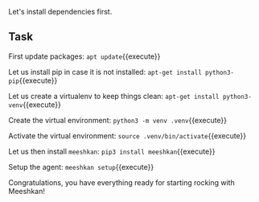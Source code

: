 Let's install dependencies first.

## Task

First update packages:
`apt update`{{execute}}

Let us install pip in case it is not installed:
`apt-get install python3-pip`{{execute}}

Let us create a virtualenv to keep things clean:
`apt-get install python3-venv`{{execute}}

Create the virtual environment:
`python3 -m venv .venv`{{execute}}

Activate the virtual environment:
`source .venv/bin/activate`{{execute}}

Let us then install `meeshkan`:
`pip3 install meeshkan`{{execute}}

Setup the agent:
`meeshkan setup`{{execute}}

Congratulations, you have everything ready for starting rocking with Meeshkan!
